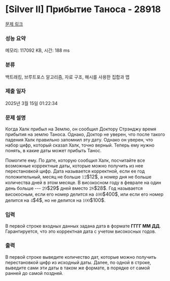 # [Silver II] Прибытие Таноса - 28918 

[문제 링크](https://www.acmicpc.net/problem/28918) 

### 성능 요약

메모리: 117092 KB, 시간: 188 ms

### 분류

백트래킹, 브루트포스 알고리즘, 자료 구조, 해시를 사용한 집합과 맵

### 제출 일자

2025년 3월 15일 01:22:34

### 문제 설명

<p>Когда Халк прибыл на Землю, он сообщил Доктору Стрэнджу время прибытия на землю Таноса. Однако, Доктор не уверен, что после такого падения Халк правильно запомнил эту дату. Однако он уверен, что набор цифр, который сказал Халк, точно верный. Теперь ему нужно понять, в какие даты может прибыть Танос.</p>

<p>Помогите ему. По дате, которую сообщил Халк, посчитайте все возможные корректные даты, которые можно получить из нее перестановкой цифр. Дата называется корректной, если ee год положительный, месяц не больше <mjx-container class="MathJax" jax="CHTML" style="font-size: 109%; position: relative;"><mjx-math class="MJX-TEX" aria-hidden="true"><mjx-mn class="mjx-n"><mjx-c class="mjx-c31"></mjx-c><mjx-c class="mjx-c32"></mjx-c></mjx-mn></mjx-math><mjx-assistive-mml unselectable="on" display="inline"><math xmlns="http://www.w3.org/1998/Math/MathML"><mn>12</mn></math></mjx-assistive-mml><span aria-hidden="true" class="no-mathjax mjx-copytext">$12$</span></mjx-container>, а номер дня не больше количества дней в этом месяце. В високосном году в феврале на один день больше --- <mjx-container class="MathJax" jax="CHTML" style="font-size: 109%; position: relative;"><mjx-math class="MJX-TEX" aria-hidden="true"><mjx-mn class="mjx-n"><mjx-c class="mjx-c32"></mjx-c><mjx-c class="mjx-c39"></mjx-c></mjx-mn></mjx-math><mjx-assistive-mml unselectable="on" display="inline"><math xmlns="http://www.w3.org/1998/Math/MathML"><mn>29</mn></math></mjx-assistive-mml><span aria-hidden="true" class="no-mathjax mjx-copytext">$29$</span></mjx-container> дней вместо <mjx-container class="MathJax" jax="CHTML" style="font-size: 109%; position: relative;"><mjx-math class="MJX-TEX" aria-hidden="true"><mjx-mn class="mjx-n"><mjx-c class="mjx-c32"></mjx-c><mjx-c class="mjx-c38"></mjx-c></mjx-mn></mjx-math><mjx-assistive-mml unselectable="on" display="inline"><math xmlns="http://www.w3.org/1998/Math/MathML"><mn>28</mn></math></mjx-assistive-mml><span aria-hidden="true" class="no-mathjax mjx-copytext">$28$</span></mjx-container>. Год называется високосным, если его номер делится на <mjx-container class="MathJax" jax="CHTML" style="font-size: 109%; position: relative;"><mjx-math class="MJX-TEX" aria-hidden="true"><mjx-mn class="mjx-n"><mjx-c class="mjx-c34"></mjx-c><mjx-c class="mjx-c30"></mjx-c><mjx-c class="mjx-c30"></mjx-c></mjx-mn></mjx-math><mjx-assistive-mml unselectable="on" display="inline"><math xmlns="http://www.w3.org/1998/Math/MathML"><mn>400</mn></math></mjx-assistive-mml><span aria-hidden="true" class="no-mathjax mjx-copytext">$400$</span></mjx-container>, или если его номер делится на <mjx-container class="MathJax" jax="CHTML" style="font-size: 109%; position: relative;"><mjx-math class="MJX-TEX" aria-hidden="true"><mjx-mn class="mjx-n"><mjx-c class="mjx-c34"></mjx-c></mjx-mn></mjx-math><mjx-assistive-mml unselectable="on" display="inline"><math xmlns="http://www.w3.org/1998/Math/MathML"><mn>4</mn></math></mjx-assistive-mml><span aria-hidden="true" class="no-mathjax mjx-copytext">$4$</span></mjx-container>, но не делится на <mjx-container class="MathJax" jax="CHTML" style="font-size: 109%; position: relative;"><mjx-math class="MJX-TEX" aria-hidden="true"><mjx-mn class="mjx-n"><mjx-c class="mjx-c31"></mjx-c><mjx-c class="mjx-c30"></mjx-c><mjx-c class="mjx-c30"></mjx-c></mjx-mn></mjx-math><mjx-assistive-mml unselectable="on" display="inline"><math xmlns="http://www.w3.org/1998/Math/MathML"><mn>100</mn></math></mjx-assistive-mml><span aria-hidden="true" class="no-mathjax mjx-copytext">$100$</span></mjx-container>.</p>

### 입력 

 <p>В первой строке входных данных задана дата в формате <strong>ГГГГ ММ ДД</strong>. Гарантируется, что это корректная дата с учeтом високосных годов.</p>

### 출력 

 <p>В первой строке выведите количество дат, которые можно получить перестановкой цифр из исходный даты. Далее, по одной в строке, выведите сами эти даты в таком же формате, в порядке от самой ранней до самой поздней.</p>

